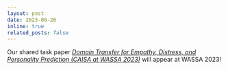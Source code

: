 ```yaml
---
layout: post
date: 2023-06-26 
inline: true
related_posts: false
---
```


Our shared task paper [*Domain Transfer for Empathy, Distress, and Personality Prediction (CAISA at WASSA 2023)*](https://aclanthology.org/2023.wassa-1.50) will appear at WASSA 2023!
